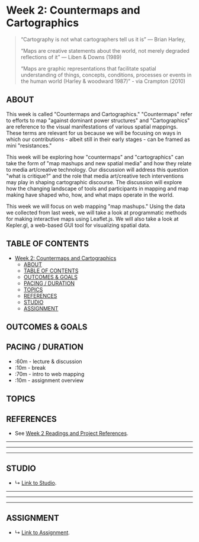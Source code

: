 # Week 2: Countermaps and Cartographics

> “Cartography is not what cartographers tell us it is” ― Brian Harley, 
>
> “Maps are creative statements about the world, not merely degraded reflections of it” ― Liben & Downs (1989)
>
>“Maps are graphic representations that facilitate spatial understanding of things, concepts, conditions, processes or events in the human world (Harley & woodward 1987)” - via Crampton (2010) 


## ABOUT

This week is called "Countermaps and Cartographics." "Countermaps" refer to efforts to map "against dominant power structures" and "Cartographics" are reference to the visual manifestations of various spatial mappings. These terms are relevant for us because we will be focusing on ways in which our contributions - albeit still in their early stages - can be framed as mini "resistances." 

This week will be exploring how "countermaps" and "cartographics" can take the form of "map mashups and new spatial media" and how they relate to media art/creative technology. Our discussion will address this question "what is critique?" and the role that media art/creative tech interventions may play in shaping cartographic discourse. The discussion will explore how the changing landscape of tools and participants in mapping and map making have shaped who, how, and what maps operate in the world. 

This week we will focus on web mapping "map mashups." Using the data we collected from last week, we will take a look at programmatic methods for making interactive maps using Leaflet.js. We will also take a look at Kepler.gl, a web-based GUI tool for visualizing spatial data. 

## TABLE OF CONTENTS

- [Week 2: Countermaps and Cartographics](#week-2-countermaps-and-cartographics)
  - [ABOUT](#about)
  - [TABLE OF CONTENTS](#table-of-contents)
  - [OUTCOMES & GOALS](#outcomes--goals)
  - [PACING / DURATION](#pacing--duration)
  - [TOPICS](#topics)
  - [REFERENCES](#references)
  - [STUDIO](#studio)
  - [ASSIGNMENT](#assignment)

## OUTCOMES & GOALS


## PACING / DURATION

* :60m - lecture & discussion
* :10m - break
* :70m - intro to web mapping
* :10m - assignment overview

## TOPICS


## REFERENCES

* See [Week 2 Readings and Project References](../BIBLIOGRAPHY.md#week-02-countermaps--cartographics).

***
***
***

## STUDIO

* ↳ [Link to Studio](#).

***
***
***

## ASSIGNMENT

* ↳ [Link to Assignment](../assignments/assignment_02.md).


<!-- 

* what's on a map? and what power do maps wield?
  * Countermaps & Cartographics: 
    * On geographic knowledge, geography, cartography, mapping & GIS: Overview of GIS, Geography, and Discipline of Cartography - and where we fit in
    * Countermaps:
      * What can maps do? 
      * Examples of ways in which maps make space and knowledge
    * Cartographics: "A Map is not the territory" - https://en.wikipedia.org/wiki/Map%E2%80%93territory_relation
      * Elements of a map? 
      * Mark Monmonier - How to lie with maps ==> about cartographic considerations
    * Studio:
      * getting coordinates from photo metadata and saving to a file
    * A2: Points on the map 
      * continue data collection, go through geosandbox 
      * publish your map with images that explain what you have collected so far.
 -->